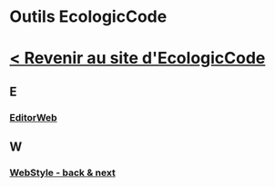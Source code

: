 <h1>Outils EcologicCode</h1>
<h1><a href="/">< Revenir au site d'EcologicCode</A></h1>
<h2>E</h2>
<h3><a href="EditorWeb/">EditorWeb</a>
<h2>W</h2>
<h3><a href="WebStyle/back&next.html">WebStyle - back & next</a></h3>